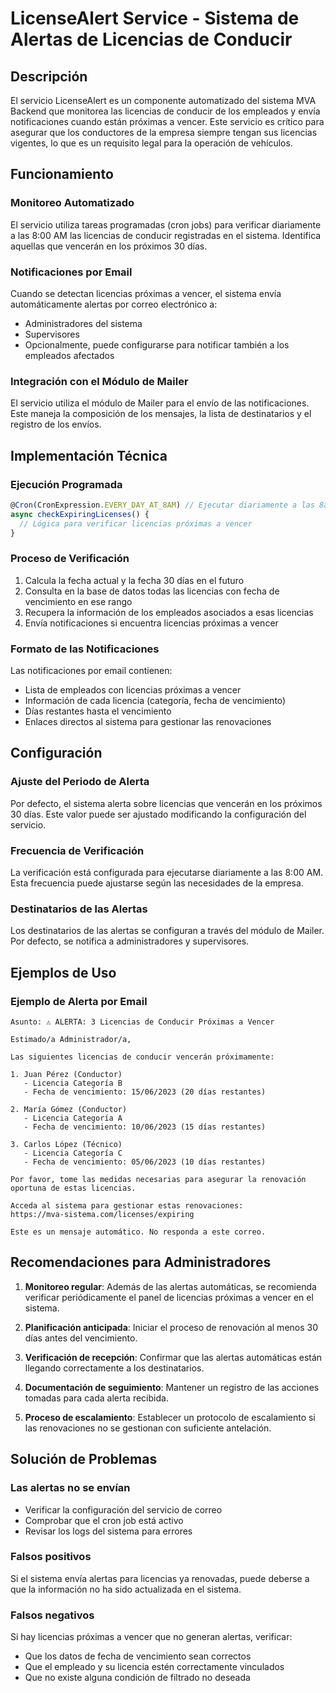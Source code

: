 # LicenseAlert Service - Sistema de Alertas de Licencias de Conducir

## Descripción

El servicio LicenseAlert es un componente automatizado del sistema MVA Backend que monitorea las licencias de conducir de los empleados y envía notificaciones cuando están próximas a vencer. Este servicio es crítico para asegurar que los conductores de la empresa siempre tengan sus licencias vigentes, lo que es un requisito legal para la operación de vehículos.

## Funcionamiento

### Monitoreo Automatizado

El servicio utiliza tareas programadas (cron jobs) para verificar diariamente a las 8:00 AM las licencias de conducir registradas en el sistema. Identifica aquellas que vencerán en los próximos 30 días.

### Notificaciones por Email

Cuando se detectan licencias próximas a vencer, el sistema envía automáticamente alertas por correo electrónico a:

- Administradores del sistema
- Supervisores
- Opcionalmente, puede configurarse para notificar también a los empleados afectados

### Integración con el Módulo de Mailer

El servicio utiliza el módulo de Mailer para el envío de las notificaciones. Este maneja la composición de los mensajes, la lista de destinatarios y el registro de los envíos.

## Implementación Técnica

### Ejecución Programada

```typescript
@Cron(CronExpression.EVERY_DAY_AT_8AM) // Ejecutar diariamente a las 8am
async checkExpiringLicenses() {
  // Lógica para verificar licencias próximas a vencer
}
```

### Proceso de Verificación

1. Calcula la fecha actual y la fecha 30 días en el futuro
2. Consulta en la base de datos todas las licencias con fecha de vencimiento en ese rango
3. Recupera la información de los empleados asociados a esas licencias
4. Envía notificaciones si encuentra licencias próximas a vencer

### Formato de las Notificaciones

Las notificaciones por email contienen:

- Lista de empleados con licencias próximas a vencer
- Información de cada licencia (categoría, fecha de vencimiento)
- Días restantes hasta el vencimiento
- Enlaces directos al sistema para gestionar las renovaciones

## Configuración

### Ajuste del Periodo de Alerta

Por defecto, el sistema alerta sobre licencias que vencerán en los próximos 30 días. Este valor puede ser ajustado modificando la configuración del servicio.

### Frecuencia de Verificación

La verificación está configurada para ejecutarse diariamente a las 8:00 AM. Esta frecuencia puede ajustarse según las necesidades de la empresa.

### Destinatarios de las Alertas

Los destinatarios de las alertas se configuran a través del módulo de Mailer. Por defecto, se notifica a administradores y supervisores.

## Ejemplos de Uso

### Ejemplo de Alerta por Email

```
Asunto: ⚠️ ALERTA: 3 Licencias de Conducir Próximas a Vencer

Estimado/a Administrador/a,

Las siguientes licencias de conducir vencerán próximamente:

1. Juan Pérez (Conductor)
   - Licencia Categoría B
   - Fecha de vencimiento: 15/06/2023 (20 días restantes)

2. María Gómez (Conductor)
   - Licencia Categoría A
   - Fecha de vencimiento: 10/06/2023 (15 días restantes)

3. Carlos López (Técnico)
   - Licencia Categoría C
   - Fecha de vencimiento: 05/06/2023 (10 días restantes)

Por favor, tome las medidas necesarias para asegurar la renovación
oportuna de estas licencias.

Acceda al sistema para gestionar estas renovaciones:
https://mva-sistema.com/licenses/expiring

Este es un mensaje automático. No responda a este correo.
```

## Recomendaciones para Administradores

1. **Monitoreo regular**: Además de las alertas automáticas, se recomienda verificar periódicamente el panel de licencias próximas a vencer en el sistema.

2. **Planificación anticipada**: Iniciar el proceso de renovación al menos 30 días antes del vencimiento.

3. **Verificación de recepción**: Confirmar que las alertas automáticas están llegando correctamente a los destinatarios.

4. **Documentación de seguimiento**: Mantener un registro de las acciones tomadas para cada alerta recibida.

5. **Proceso de escalamiento**: Establecer un protocolo de escalamiento si las renovaciones no se gestionan con suficiente antelación.

## Solución de Problemas

### Las alertas no se envían

- Verificar la configuración del servicio de correo
- Comprobar que el cron job está activo
- Revisar los logs del sistema para errores

### Falsos positivos

Si el sistema envía alertas para licencias ya renovadas, puede deberse a que la información no ha sido actualizada en el sistema.

### Falsos negativos

Si hay licencias próximas a vencer que no generan alertas, verificar:

- Que los datos de fecha de vencimiento sean correctos
- Que el empleado y su licencia estén correctamente vinculados
- Que no existe alguna condición de filtrado no deseada

